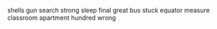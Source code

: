 shells gun search strong sleep final great bus stuck equator measure classroom apartment hundred wrong